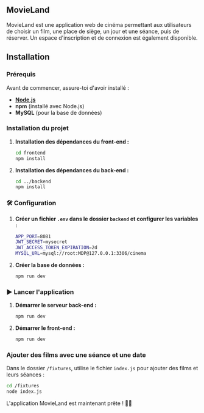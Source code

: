 ## MovieLand

MovieLand est une application web de cinéma permettant aux utilisateurs de choisir un film, une place de siège, un jour et une séance, puis de réserver. Un espace d'inscription et de connexion est également disponible.

## Installation

### Prérequis

Avant de commencer, assure-toi d'avoir installé :

- **[Node.js](https://nodejs.org/)**
- **npm** (installé avec Node.js)
- **MySQL** (pour la base de données)

### Installation du projet

1. **Installation des dépendances du front-end :**

   ```bash
   cd frontend
   npm install
   ```

2. **Installation des dépendances du back-end :**

   ```bash
   cd ../backend
   npm install
   ```

### 🛠 Configuration

1. **Créer un fichier `.env` dans le dossier `backend` et configurer les variables :**

   ```bash
   APP_PORT=8081
   JWT_SECRET=mysecret
   JWT_ACCESS_TOKEN_EXPIRATION=2d
   MYSQL_URL=mysql://root:MDP@127.0.0.1:3306/cinema
   ```

2. **Créer la base de données :**
   ```bash
   npm run dev
   ```

### ▶️ Lancer l'application

1. **Démarrer le serveur back-end :**

   ```bash
   npm run dev
   ```

2. **Démarrer le front-end :**
   ```bash
   npm run dev
   ```

### Ajouter des films avec une séance et une date

Dans le dossier `/fixtures`, utilise le fichier `index.js` pour ajouter des films et leurs séances :

```bash
cd /fixtures
node index.js
```

L'application MovieLand est maintenant prête ! 🎥🍿
